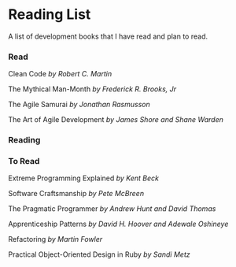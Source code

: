 # Reading List

A list of development books that I have read and plan to read.

### Read

Clean Code *by Robert C. Martin*

The Mythical Man-Month *by Frederick R. Brooks, Jr*

The Agile Samurai *by Jonathan Rasmusson*

The Art of Agile Development *by James Shore and Shane Warden*

### Reading



### To Read

Extreme Programming Explained *by Kent Beck*

Software Craftsmanship *by Pete McBreen*

The Pragmatic Programmer *by Andrew Hunt and David Thomas*

Apprenticeship Patterns *by David H. Hoover and Adewale Oshineye*

Refactoring *by Martin Fowler*

Practical Object-Oriented Design in Ruby *by Sandi Metz*
